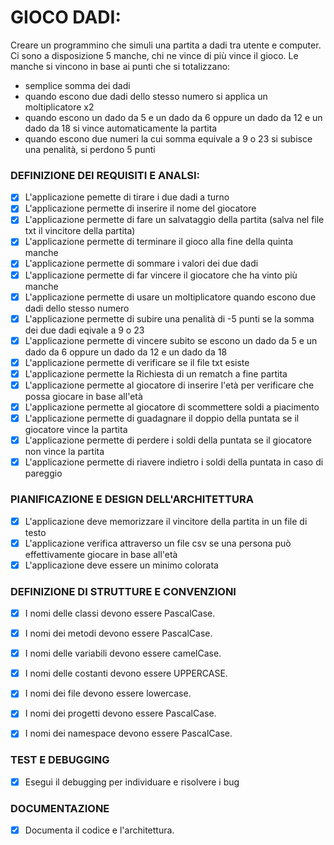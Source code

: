 # GIOCO DADI:
 
Creare un programmino che simuli una partita a dadi tra utente e computer. Ci sono a disposizione 5 manche, chi ne vince di più vince il gioco.
Le manche si vincono in base ai punti che si totalizzano:
- semplice somma dei dadi
- quando escono due dadi dello stesso numero si applica un moltiplicatore x2
- quando escono un dado da 5 e un dado da 6 oppure un dado da 12 e un dado da 18 si vince automaticamente la partita
- quando escono due numeri la cui somma equivale a 9 o 23 si subisce una penalità, si perdono 5 punti


### DEFINIZIONE DEI REQUISITI E ANALSI:
- [X] L'applicazione pemette di tirare i due dadi a turno
- [X] L'applicazione permette di inserire il nome del giocatore
- [X] L'applicazione permette di fare un salvataggio della partita (salva nel file txt il vincitore della partita)
- [X] L'applicazione permette di terminare il gioco alla fine della quinta manche 
- [X] L'applicazione permette di sommare i valori dei due dadi 
- [X] L'applicazione permette di far vincere il giocatore che ha vinto più manche
- [X] L'applicazione permette di usare un moltiplicatore quando escono due dadi dello stesso numero
- [X] L'applicazione permette di subire una penalità di -5 punti se la somma dei due dadi eqivale a 9 o 23
- [X] L'applicazione permette di vincere subito se escono un dado da 5 e un dado da 6 oppure un dado da 12 e un dado da 18
- [X] L'applicazione permette di verificare se il file txt esiste
- [X] L'applicazione permette la Richiesta di un rematch a fine partita
- [X] L'applicazione permette al giocatore di inserire l'età per verificare che possa giocare in base all'età
- [X] L'applicazione permette al giocatore di scommettere soldi a piacimento
- [X] L'applicazione permette di guadagnare il doppio della puntata se il giocatore vince la partita
- [X] L'applicazione permette di perdere i soldi della puntata se il giocatore non vince la partita
- [X] L'applicazione permette di riavere indietro i soldi della puntata in caso di pareggio

### PIANIFICAZIONE E DESIGN DELL'ARCHITETTURA

- [X] L'applicazione deve memorizzare il vincitore della partita in un file di testo
- [X] L'applicazione verifica attraverso un file csv se una persona può effettivamente giocare in base all'età
- [X] L'applicazione deve essere un minimo colorata 

### DEFINIZIONE DI STRUTTURE E CONVENZIONI

- [X] I nomi delle classi devono essere PascalCase.
- [X] I nomi dei metodi devono essere PascalCase.
- [X] I nomi delle variabili devono essere camelCase.
- [X] I nomi delle costanti devono essere UPPERCASE.
- [X] I nomi dei file devono essere lowercase.
- [X] I nomi dei progetti devono essere PascalCase.
- [X] I nomi dei namespace devono essere PascalCase.


### TEST E DEBUGGING
- [X] Esegui il debugging per individuare e risolvere i bug

### DOCUMENTAZIONE
- [X] Documenta il codice e l'architettura.



